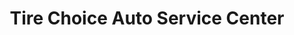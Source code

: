 ---
title: "Tire Choice Auto Service Center"
url: /brooklyn/tire-choice-auto-service-center/
shop: tyres
---